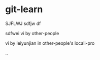 # git-learn
SJFLWJ
sdfjw
df

sdfwei
vi by other-people

vi by leiyunjian in other-people's locali-pro

..
